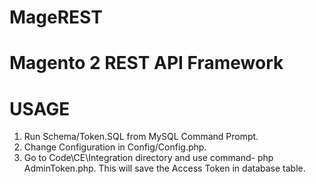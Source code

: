 # MageREST
Magento 2 REST API Framework
=====
USAGE
======
1. Run Schema/Token.SQL from MySQL Command Prompt.
2. Change Configuration in Config/Config.php.
3. Go to Code\CE\Integration directory and use command- php AdminToken.php. This will save the Access Token in database table.

